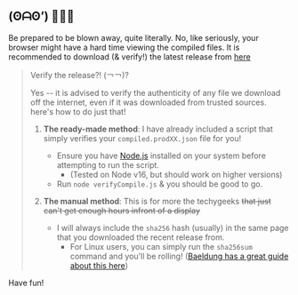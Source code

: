 ## (ʘᗩʘ’) 🧨💥💥

Be prepared to be blown away, quite literally. No, like seriously, your browser might have a hard time viewing the compiled files. It is recommended to download (& verify!) the latest release from [here](www.google.com)

> Verify the release?! (￢￢)?
> 
> Yes -- it is advised to verify the authenticity of any file we download off the internet, even if it was downloaded from trusted sources. here's 
> how to do just that!
> 
> 1. **The ready-made method**: I have already included a script that simply verifies your `compiled.prodXX.json` file for you!
> 		- Ensure you have [Node.js](https://nodejs.org/en/download) installed on your system before attempting to run the script.
> 			- (Tested on Node v16, but should work on higher versions)
> 		- Run `node verifyCompile.js` & you should be good to go.
> 		
> 2. **The manual method**: This is for more the techygeeks ~~that just can't get enough hours infront of a display~~
> 		- I will always include the `sha256` hash (usually) in the same page that you downloaded the recent release from.
> 			- For Linux users, you can simply run the `sha256sum` command and you'll be rolling! ([Baeldung has a great guide about this here](https://www.baeldung.com/linux/sha-256-from-command-line))

Have fun!
